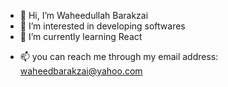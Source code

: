 - 👋 Hi, I’m Waheedullah Barakzai
- 👀 I’m interested in developing softwares
- 🌱 I’m currently learning React
<!-- - 💞️ I’m looking to collaborate on ... -->
- 📫 you can reach me through my email address: waheedbarakzai@yahoo.com

<!---
WBarakzai/WBarakzai is a ✨ special ✨ repository because its `README.md` (this file) appears on your GitHub profile.
You can click the Preview link to take a look at your changes.
--->
